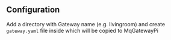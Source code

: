 ## Configuration

Add a directory with Gateway name (e.g. livingroom) and create `gateway.yaml` 
file inside which will be copied to MqGatewayPi 
